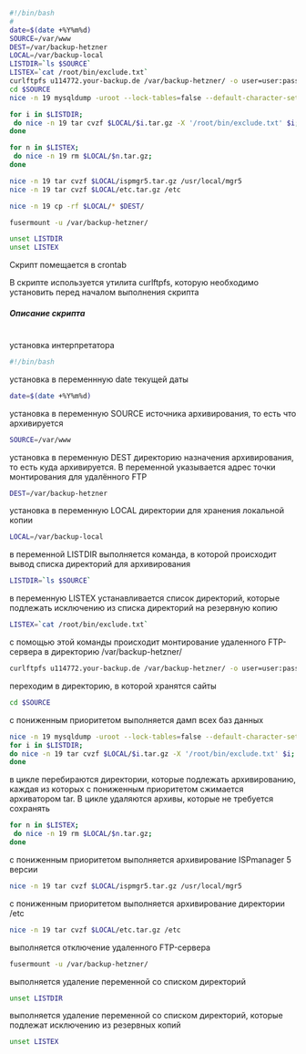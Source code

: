 ```sh
#!/bin/bash
#
date=$(date +%Y%m%d)
SOURCE=/var/www
DEST=/var/backup-hetzner
LOCAL=/var/backup-local
LISTDIR=`ls $SOURCE`
LISTEX=`cat /root/bin/exclude.txt`
curlftpfs u114772.your-backup.de /var/backup-hetzner/ -o user=user:password,allow_other,umask=0022
cd $SOURCE
nice -n 19 mysqldump -uroot --lock-tables=false --default-character-set=utf8 --all-databases | gzip > $LOCAL/all_db.sql.gz

for i in $LISTDIR;
 do nice -n 19 tar cvzf $LOCAL/$i.tar.gz -X '/root/bin/exclude.txt' $i;
done

for n in $LISTEX;
 do nice -n 19 rm $LOCAL/$n.tar.gz;
done

nice -n 19 tar cvzf $LOCAL/ispmgr5.tar.gz /usr/local/mgr5
nice -n 19 tar cvzf $LOCAL/etc.tar.gz /etc

nice -n 19 cp -rf $LOCAL/* $DEST/

fusermount -u /var/backup-hetzner/

unset LISTDIR
unset LISTEX
```

Скрипт помещается в crontab

В скрипте используется утилита curlftpfs, которую необходимо установить перед началом выполнения скрипта


##### Описание скрипта
#
установка интерпретатора
```sh
#!/bin/bash
```
установка в переменнную date текущей даты
```sh
date=$(date +%Y%m%d)
```
установка в переменную SOURCE источника архивирования, то есть что архивируется
```sh
SOURCE=/var/www
```
установка в переменную DEST директорию назначения архивирования, то есть куда архивируется. В переменной указывается адрес точки монтирования для удалённого FTP
```sh
DEST=/var/backup-hetzner
```
установка в переменную LOCAL директории для хранения локальной копии
```sh
LOCAL=/var/backup-local
```
в переменной LISTDIR выполняется команда, в которой происходит вывод списка директорий для архивирования
```sh
LISTDIR=`ls $SOURCE`
```
в переменную LISTEX устанавливается список директорий, которые подлежать исключению из списка директорий на резервную копию
```sh
LISTEX=`cat /root/bin/exclude.txt`
```
с помощью этой команды происходит монтирование удаленного FTP-сервера в директорию /var/backup-hetzner/
```sh
curlftpfs u114772.your-backup.de /var/backup-hetzner/ -o user=user:password,allow_other,umask=0022
```
переходим в директорию, в которой хранятся сайты
```sh
cd $SOURCE
```
с пониженным приоритетом выполняется дамп всех баз данных
```sh
nice -n 19 mysqldump -uroot --lock-tables=false --default-character-set=utf8 --all-databases | gzip > $LOCAL/all_db.sql.gz
for i in $LISTDIR;
do nice -n 19 tar cvzf $LOCAL/$i.tar.gz -X '/root/bin/exclude.txt' $i;
done
```
в цикле перебираются директории, которые подлежать архивированию, каждая из которых с пониженным приоритетом сжимается архиватором tar. В цикле удаляются архивы, которые не требуется сохранять
```sh
for n in $LISTEX;
 do nice -n 19 rm $LOCAL/$n.tar.gz;
done
```
с пониженным приоритетом выполняется архивирование ISPmanager 5 версии
```sh
nice -n 19 tar cvzf $LOCAL/ispmgr5.tar.gz /usr/local/mgr5
```
с пониженным приоритетом выполняется архивирование директории /etc
```sh
nice -n 19 tar cvzf $LOCAL/etc.tar.gz /etc
```
выполняется отключение удаленного FTP-сервера
```sh
fusermount -u /var/backup-hetzner/
```
выполняется удаление переменной со списком директорий
```sh
unset LISTDIR
```
выполняется удаление переменной со списком директорий, которые подлежат исключению из 
резервных копий
```sh
unset LISTEX
```
